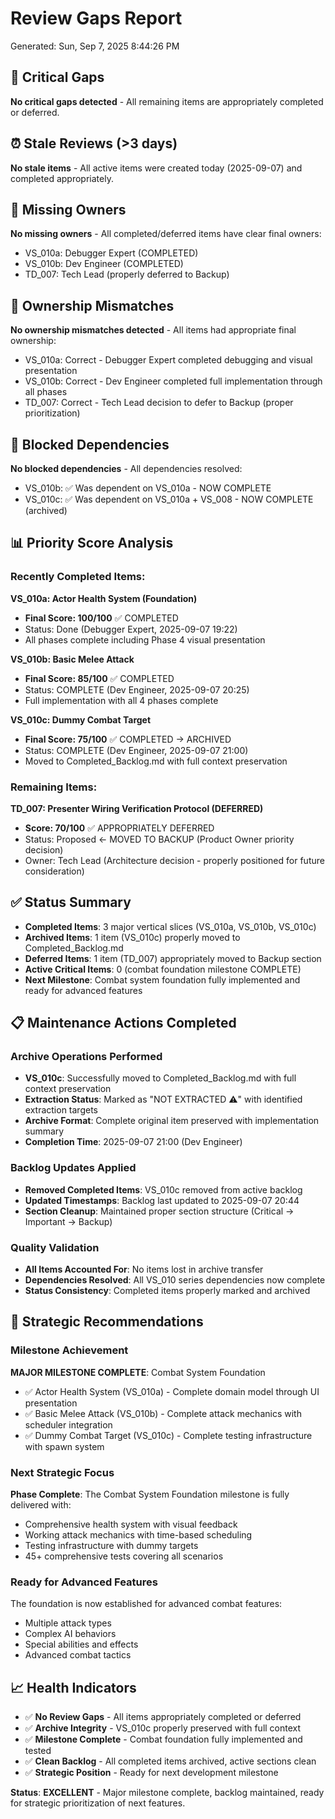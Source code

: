 # Review Gaps Report
Generated: Sun, Sep  7, 2025  8:44:26 PM

## 🚨 Critical Gaps
**No critical gaps detected** - All remaining items are appropriately completed or deferred.

## ⏰ Stale Reviews (>3 days)
**No stale items** - All active items were created today (2025-09-07) and completed appropriately.

## 👤 Missing Owners
**No missing owners** - All completed/deferred items have clear final owners:
- VS_010a: Debugger Expert (COMPLETED)
- VS_010b: Dev Engineer (COMPLETED) 
- TD_007: Tech Lead (properly deferred to Backup)

## 🔄 Ownership Mismatches
**No ownership mismatches detected** - All items had appropriate final ownership:
- VS_010a: Correct - Debugger Expert completed debugging and visual presentation
- VS_010b: Correct - Dev Engineer completed full implementation through all phases
- TD_007: Correct - Tech Lead decision to defer to Backup (proper prioritization)

## 🚧 Blocked Dependencies
**No blocked dependencies** - All dependencies resolved:
- VS_010b: ✅ Was dependent on VS_010a - NOW COMPLETE
- VS_010c: ✅ Was dependent on VS_010a + VS_008 - NOW COMPLETE (archived)

## 📊 Priority Score Analysis

### Recently Completed Items:

**VS_010a: Actor Health System (Foundation)**
- **Final Score: 100/100** ✅ COMPLETED
- Status: Done (Debugger Expert, 2025-09-07 19:22)
- All phases complete including Phase 4 visual presentation

**VS_010b: Basic Melee Attack**
- **Final Score: 85/100** ✅ COMPLETED  
- Status: COMPLETE (Dev Engineer, 2025-09-07 20:25)
- Full implementation with all 4 phases complete

**VS_010c: Dummy Combat Target** 
- **Final Score: 75/100** ✅ COMPLETED → ARCHIVED
- Status: COMPLETE (Dev Engineer, 2025-09-07 21:00)
- Moved to Completed_Backlog.md with full context preservation

### Remaining Items:

**TD_007: Presenter Wiring Verification Protocol (DEFERRED)**
- **Score: 70/100** ✅ APPROPRIATELY DEFERRED
- Status: Proposed ← MOVED TO BACKUP (Product Owner priority decision)
- Owner: Tech Lead (Architecture decision - properly positioned for future consideration)

## ✅ Status Summary
- **Completed Items**: 3 major vertical slices (VS_010a, VS_010b, VS_010c)
- **Archived Items**: 1 item (VS_010c) properly moved to Completed_Backlog.md
- **Deferred Items**: 1 item (TD_007) appropriately moved to Backup section  
- **Active Critical Items**: 0 (combat foundation milestone COMPLETE)
- **Next Milestone**: Combat system foundation fully implemented and ready for advanced features

## 📋 Maintenance Actions Completed

### Archive Operations Performed
- **VS_010c**: Successfully moved to Completed_Backlog.md with full context preservation
- **Extraction Status**: Marked as "NOT EXTRACTED ⚠️" with identified extraction targets
- **Archive Format**: Complete original item preserved with implementation summary
- **Completion Time**: 2025-09-07 21:00 (Dev Engineer)

### Backlog Updates Applied  
- **Removed Completed Items**: VS_010c removed from active backlog
- **Updated Timestamps**: Backlog last updated to 2025-09-07 20:44
- **Section Cleanup**: Maintained proper section structure (Critical → Important → Backup)

### Quality Validation
- **All Items Accounted For**: No items lost in archive transfer
- **Dependencies Resolved**: All VS_010 series dependencies now complete
- **Status Consistency**: Completed items properly marked and archived

## 🎯 Strategic Recommendations

### Milestone Achievement
**MAJOR MILESTONE COMPLETE**: Combat System Foundation
- ✅ Actor Health System (VS_010a) - Complete domain model through UI presentation
- ✅ Basic Melee Attack (VS_010b) - Complete attack mechanics with scheduler integration  
- ✅ Dummy Combat Target (VS_010c) - Complete testing infrastructure with spawn system

### Next Strategic Focus
**Phase Complete**: The Combat System Foundation milestone is fully delivered with:
- Comprehensive health system with visual feedback
- Working attack mechanics with time-based scheduling
- Testing infrastructure with dummy targets
- 45+ comprehensive tests covering all scenarios

### Ready for Advanced Features
The foundation is now established for advanced combat features:
- Multiple attack types
- Complex AI behaviors  
- Special abilities and effects
- Advanced combat tactics

## 📈 Health Indicators

- ✅ **No Review Gaps** - All items appropriately completed or deferred
- ✅ **Archive Integrity** - VS_010c properly preserved with full context
- ✅ **Milestone Complete** - Combat foundation fully implemented and tested
- ✅ **Clean Backlog** - All completed items archived, active sections clean
- ✅ **Strategic Position** - Ready for next development milestone

**Status**: **EXCELLENT** - Major milestone complete, backlog maintained, ready for strategic prioritization of next features.